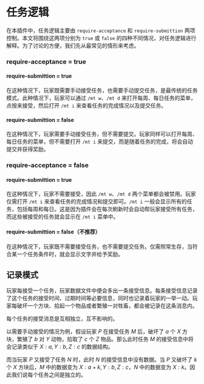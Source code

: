 # 任务逻辑

在本插件中，任务逻辑主要由 `require-acceptance` 和 `require-submittion` 两项控制。本文将围绕这两项分别为 `true` 或 `false` 的四种不同情况，对任务逻辑进行解释。为了讨论的方便，我们先从最常见的情形来考虑。

### require-acceptance = true

#### require-submittion = true

在这种情况下，玩家既需要手动接受任务，也需要手动提交任务，是最传统的任务模式。此种情况下，玩家可以通过 `/mt w`、`/mt d` 来打开每周、每日任务的菜单，点按来接受，然后打开 `/mt i` 来查看任务的完成情况以及提交任务。

#### require-submittion = false

在这种情况下，玩家需要手动接受任务，但不需要提交。玩家同样可以打开每周、每日任务的菜单，但不需要打开 `/mt i` 来提交，而是随着任务的完成，将会自动提交并获得奖励。

### require-acceptance = false

#### require-submittion = true

在这种情况下，玩家不需要接受，因此 `/mt w`、`/mt d` 两个菜单都会被禁用。玩家仅需打开 `/mt i` 来查看任务的完成情况和提交即可。`/mt i` 一般会显示所有的任务，包括每周和每日。这是因为插件会在每次刷新时会自动帮玩家接受所有任务，而这些被接受的任务就会显示在 `/mt i` 菜单中。

#### require-submittion = false（不推荐）

在这种情况下，玩家既不需要接受任务，也不需要提交任务。仅需照常生存，当符合某一个任务条件时，就会显示文字并给予奖励。

## 记录模式

玩家每接受一个任务，玩家数据文件中便会多出一条接受信息。每条接受信息记录了这个任务的接受时间、过期时间等必要信息，同时也记录着玩家的一举一动。玩家每破坏一个方块、拾起一个物品或者繁殖一对牲畜，都会被记录在这条消息内。

每个任务的接受消息是互相独立，互不影响的。

以需要手动接受的情况为例，假设玩家 $P$ 在接受任务 $M$ 后，破坏了 $a$ 个 $X$ 方块，繁殖了 $b$ 对 $Y$ 动物，拾取了 $c$ 个 $Z$ 物品。那么此时任务 $M$ 的接受信息中将会记录类似于 $X: a, Y: b, Z: c$ 的数据结构。

而当玩家 $P$ 又接受了任务 $N$ 时，此时 $N$ 的接受信息中没有数据。当 $P$ 又破坏了 $k$ 个 $X$ 方块后，$M$ 中的数据变为 $X: a+k, Y: b, Z: c$，$N$ 中的数据变为 $X: k$。因此我们说每个任务之间是独立的。